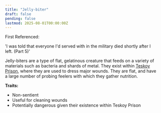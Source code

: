 ```yaml
---
title: "Jelly-biter"
draft: false
pending: false
lastmod: 2025-08-01T00:00:00Z
---
```


First Referenced:

'I was told that everyone I'd served with in the military died shortly after I left. (Part 5)'


Jelly-biters are a type of flat, gelatinous creature that feeds on a variety of materials such as bacteria and shards of metal. They exist within [Teskoy Prison](/devices/teskoy-prison), where they are used to dress major wounds. They are flat, and have a large number of probing feelers with which they gather nutrition.

**Traits:**
- Non-sentient
- Useful for cleaning wounds
- Potentially dangerous given their existence within Teskoy Prison
